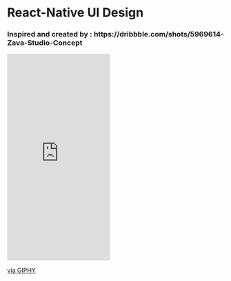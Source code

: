 <h1> React-Native UI Design </h1> 


<h3>
Inspired and created by :  https://dribbble.com/shots/5969614-Zava-Studio-Concept
</h3> 




<iframe src="https://giphy.com/embed/Ze9vISYdyr0tj88hFq" width="238" height="480" frameBorder="0" class="giphy-embed" allowFullScreen></iframe><p><a href="https://giphy.com/gifs/Ze9vISYdyr0tj88hFq">via GIPHY</a></p>

